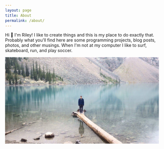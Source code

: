 ```yaml
---
layout: page
title: About
permalink: /about/
---
```


Hi 👋  I'm Riley! I like to create things and this is my place to do exactly that. Probably what you'll find here are some programming projects, blog posts, photos, and other musings. When I'm not at my computer I like to surf, skateboard, run, and play soccer.

![Me](assets/images/photos/banff.jpg)